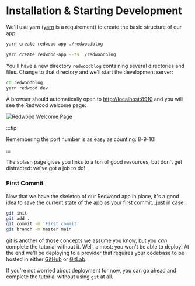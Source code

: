 # Installation & Starting Development

We'll use yarn ([yarn](https://yarnpkg.com/en/docs/install) is a requirement) to create the basic structure of our app:


<Tabs groupId="js-ts">
<TabItem value="js" label="JavaScript">

```bash
yarn create redwood-app ./redwoodblog
```

</TabItem>
<TabItem value="ts" label="TypeScript">

```bash
yarn create redwood-app --ts ./redwoodblog
```

</TabItem>
</Tabs>

You'll have a new directory `redwoodblog` containing several directories and files. Change to that directory and we'll start the development server:

```bash
cd redwoodblog
yarn redwood dev
```

A browser should automatically open to [http://localhost:8910](http://localhost:8910) and you will see the Redwood welcome page:

![Redwood Welcome Page](https://user-images.githubusercontent.com/300/145314717-431cdb7a-1c45-4aca-9bbc-74df4f05cc3b.png)

:::tip

Remembering the port number is as easy as counting: 8-9-10!

:::

The splash page gives you links to a ton of good resources, but don't get distracted: we've got a job to do!

### First Commit

Now that we have the skeleton of our Redwood app in place, it's a good idea to save the current state of the app as your first commit...just in case.

```bash
git init
git add .
git commit -m 'First commit'
git branch -m master main
```

[git](https://git-scm.com/) is another of those concepts we assume you know, but you *can* complete the tutorial without it. Well, almost: you won't be able to deploy! At the end we'll be deploying to a provider that requires your codebase to be hosted in either [GitHub](https://github.com) or [GitLab](https://gitlab.com).

If you're not worried about deployment for now, you can go ahead and complete the tutorial without using `git` at all.
